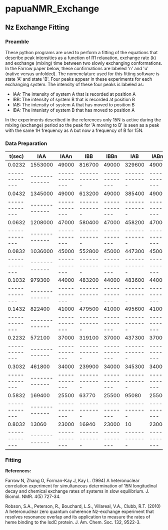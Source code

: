 # papuaNMR_Exchange

## Nz Exchange Fitting

### Preamble

These python programs are used to perform a fitting of the equations that describe peak intensities as a function of R1 relaxation,  exchange rate (k) and exchange (mixing) time between two slowly exchanging conformations. In the Farrow paper below, these confirmations are labeled 'n' and 'u' (native versus unfolded). The nomenclature used for this fitting software is state 'A' and state 'B'. Four peaks appear in these experiments for each exchanging system. The intensity of these four peaks is labeled as:

* IAA: The intensity of system A that is recorded at position A
* IBB: The intensity of system B that is recorded at position B
* IAB: The intensity of system A that has moved to position B
* IBA: The intenisty of system B that has moved to position A

In the experiments described in the references only 15N is active during the mixing (exchange) period so the peak for 'A moving to B' is seen as a peak with the same 1H frequency as A but now a frequency of B for 15N. 

### Data Preparation


|     t(sec)    |      IAA      |       IAAn    |      IBB      |      IBBn     |      IAB      |       IABn    |      IBA      |      IBAn     |
| ------------- | ------------- | ------------- | ------------- | ------------- | ------------- | ------------- | ------------- | -------------    |
|0.0232|1553000|49000|816700|49000|329600|49000|233100|49000|
| ------------- | ------------- | ------------- | ------------- | ------------- | ------------- | ------------- | ------------- | -------------    |
|0.0432|1345000|49000|613200|49000|385400|49000|312600|49000|
| ------------- | ------------- | ------------- | ------------- | ------------- | ------------- | ------------- | ------------- | -------------    |
|0.0632|1208000|47000|580400|47000|458200|47000|364200|47000|
| ------------- | ------------- | ------------- | ------------- | ------------- | ------------- | ------------- | ------------- | -------------    |
|0.0832|1036000|45000|552800|45000|447300|45000|325900|45000|
| ------------- | ------------- | ------------- | ------------- | ------------- | ------------- | ------------- | ------------- | -------------    |
|0.1032|979300|44000|483200|44000|483600|44000|368200|44000|
| ------------- | ------------- | ------------- | ------------- | ------------- | ------------- | ------------- | ------------- | -------------    |
|0.1432|822400|41000|479500|41000|495600|41000|407100|41000|
| ------------- | ------------- | ------------- | ------------- | ------------- | ------------- | ------------- | ------------- | -------------    |
|0.2232|572100|37000|319100|37000|437300|37000|297200|37000|
| ------------- | ------------- | ------------- | ------------- | ------------- | ------------- | ------------- | ------------- | -------------    |
|0.3032|461800|34000|239900|34000|345300|34000|224200|34000|
| ------------- | ------------- | ------------- | ------------- | ------------- | ------------- | ------------- | ------------- | -------------    |
|0.5832|169400|25500|63770|25500|95080|25500|77400|25500|
| ------------- | ------------- | ------------- | ------------- | ------------- | ------------- | ------------- | ------------- | -------------    |
|0.8032|13060|23000|16940|23000|10|23000|10|23000|
| ------------- | ------------- | ------------- | ------------- | ------------- | ------------- | ------------- | ------------- | -------------    |

### Fitting







**References:**

Farrow N, Zhang O, Forman-Kay J, Kay L. (1994) A heteronuclear correlation experiment for simultaneous determination of 15N longitudinal decay and chemical exchange rates of systems in slow equilibrium. J. Biomol. NMR. 4(5) 727-34.

Robson, S.A., Peterson, R., Bouchard, L.S., Villareal, V.A., Clubb, R.T. (2010) A heteronuclear zero quantum coherence Nz-exchange experiment that resolves resonance overlap and its application to measure the rates of heme binding to the IsdC protein. J. Am. Chem. Soc. 132, 9522-3.
